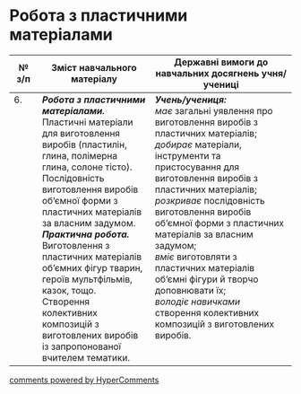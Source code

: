 <div id="hypercomments_widget" class="js-hypercomments-widget invisible"></div>

# Робота з пластичними матеріалами

<table>
  <tr>
    <td width="10%" align="center"><b>№ з/п</b></td>
    <td width="40%" align="center"><b>Зміст навчального матеріалу</b></td>
    <td width="60%" align="center"><b>Державні вимоги до навчальних досягнень учня/учениці</b></td>
  </tr>
<tbody>
  <tr>
    <td width="10%" style="vertical-align:top !important;">
6.</td>
    <td width="40%" style="vertical-align:top !important;">
<b><i>Робота з пластичними матеріалами. </i></b>   Пластичні матеріали для виготовлення виробів (пластилін, глина, полімерна глина, солоне тісто). Послідовність виготовлення виробів об’ємної форми з пластичних матеріалів за власним задумом. <br>
<b><i>Практична робота.</i></b> <br>
Виготовлення з пластичних матеріалів об’ємних фігур тварин, героїв мультфільмів, казок, тощо.<br>
Створення колективних композицій з виготовлених виробів із запропонованої вчителем тематики.
</td>
    <td width="60%" style="vertical-align:top !important;">
<i><b>Учень/учениця:</b></i><br>
<i>має</i> загальні уявлення про виготовлення виробів з пластичних матеріалів;<br>
<i>добирає</i> матеріали, інструменти та пристосування для виготовлення виробів з пластичних матеріалів;<br>
<i>розкриває</i> послідовність виготовлення виробів об’ємної форми з пластичних матеріалів за власним задумом;<br>
<i>вміє</i> виготовляти з пластичних матеріалів об’ємні фігури й творчо доповнювати їх;<br>
<i>володіє навичками </i>створення колективних композицій з виготовлених виробів.<br>
</td>
  </tr>
</tbody>
</table>

<div class="js-hypercomments-container">
<a href="http://hypercomments.com" class="hc-link" title="comments widget">comments powered by HyperComments</a>
</div>